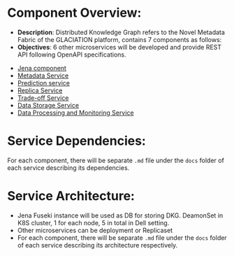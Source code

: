 # Component Overview:
- **Description**: Distributed Knowledge Graph refers to the Novel Metadata Fabric of the GLACIATION platform, contains 7 components as follows:
- **Objectives**: 6 other microservices will be developed and provide REST API following OpenAPI specifications.
* [Jena component](jena/)
* [Metadata Service](metadata_service/)
* [Prediction service](prediction_service/)
* [Replica Service](replica_service/)
* [Trade-off Service](trade_off_service/)
* [Data Storage Service](data_storage_service/)
* [Data Processing and Monitoring Service](data_processing_monitoring_service/)

# Service Dependencies:
For each component, there will be separate ```.md``` file under the ```docs``` folder of each service describing its dependencies.

# Service Architecture:
- Jena Fuseki instance will be used as DB for storing DKG. DeamonSet in K8S cluster​, 1 for each node, 5 in total​ in Dell setting.
- Other microservices can be deployment or Replicaset​
- For each component, there will be separate ```.md``` file under the ```docs``` folder of each service describing its architecture respectively.




